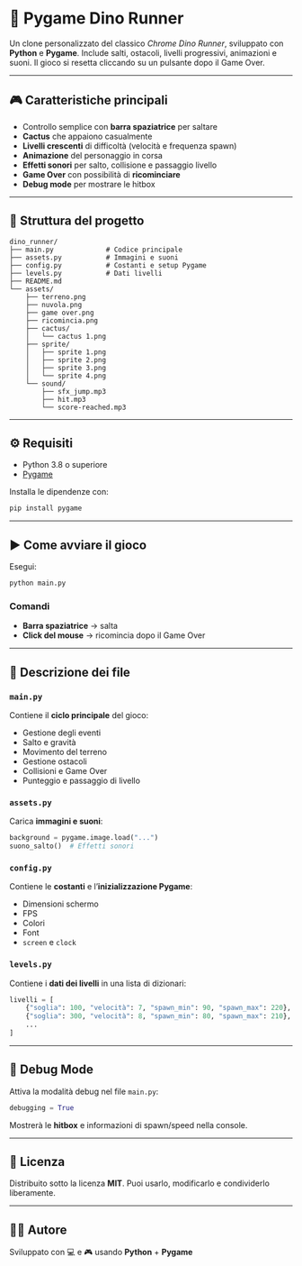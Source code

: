 # 🦖 Pygame Dino Runner

Un clone personalizzato del classico *Chrome Dino Runner*, sviluppato con **Python** e **Pygame**. Include salti, ostacoli, livelli progressivi, animazioni e suoni. Il gioco si resetta cliccando su un pulsante dopo il Game Over.

---

## 🎮 Caratteristiche principali

- Controllo semplice con **barra spaziatrice** per saltare  
- **Cactus** che appaiono casualmente  
- **Livelli crescenti** di difficoltà (velocità e frequenza spawn)  
- **Animazione** del personaggio in corsa  
- **Effetti sonori** per salto, collisione e passaggio livello  
- **Game Over** con possibilità di **ricominciare**  
- **Debug mode** per mostrare le hitbox  

---

## 🧱 Struttura del progetto

```
dino_runner/
├── main.py             # Codice principale
├── assets.py           # Immagini e suoni
├── config.py           # Costanti e setup Pygame
├── levels.py           # Dati livelli
├── README.md
└── assets/
    ├── terreno.png
    ├── nuvola.png
    ├── game over.png
    ├── ricomincia.png
    ├── cactus/
    │   └── cactus 1.png
    ├── sprite/
    │   ├── sprite 1.png
    │   ├── sprite 2.png
    │   ├── sprite 3.png
    │   └── sprite 4.png
    └── sound/
        ├── sfx_jump.mp3
        ├── hit.mp3
        └── score-reached.mp3
```

---

## ⚙️ Requisiti

- Python 3.8 o superiore  
- [Pygame](https://www.pygame.org/)

Installa le dipendenze con:

```bash
pip install pygame
```

---

## ▶️ Come avviare il gioco

Esegui:

```bash
python main.py
```

### Comandi

- **Barra spaziatrice** → salta  
- **Click del mouse** → ricomincia dopo il Game Over  

---

## 📁 Descrizione dei file

### `main.py`

Contiene il **ciclo principale** del gioco:

- Gestione degli eventi  
- Salto e gravità  
- Movimento del terreno  
- Gestione ostacoli  
- Collisioni e Game Over  
- Punteggio e passaggio di livello  

### `assets.py`

Carica **immagini e suoni**:

```python
background = pygame.image.load("...")
suono_salto()  # Effetti sonori
```

### `config.py`

Contiene le **costanti** e l’**inizializzazione Pygame**:

- Dimensioni schermo  
- FPS  
- Colori  
- Font  
- `screen` e `clock`  

### `levels.py`

Contiene i **dati dei livelli** in una lista di dizionari:

```python
livelli = [
    {"soglia": 100, "velocità": 7, "spawn_min": 90, "spawn_max": 220},
    {"soglia": 300, "velocità": 8, "spawn_min": 80, "spawn_max": 210},
    ...
]
```

---

## 🐞 Debug Mode

Attiva la modalità debug nel file `main.py`:

```python
debugging = True
```

Mostrerà le **hitbox** e informazioni di spawn/speed nella console.

---

## 📄 Licenza

Distribuito sotto la licenza **MIT**. Puoi usarlo, modificarlo e condividerlo liberamente.

---

## 👨‍💻 Autore

Sviluppato con 💻 e 🎮 usando **Python** + **Pygame**

